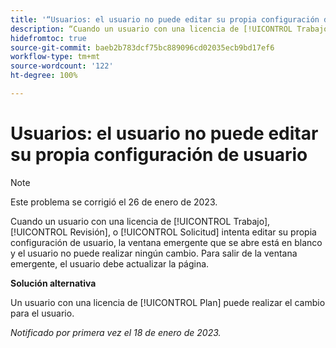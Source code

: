```yaml
---
title: '“Usuarios: el usuario no puede editar su propia configuración de usuario”'
description: “Cuando un usuario con una licencia de [!UICONTROL Trabajo], [!UICONTROL Revisión], o [!UICONTROL Solicitud] intenta editar su propia configuración de usuario, la ventana emergente que se abre está en blanco y el usuario no puede realizar ningún cambio. Para salir de la ventana emergente, el usuario debe actualizar la página”.
hidefromtoc: true
source-git-commit: baeb2b783dcf75bc889096cd02035ecb9bd17ef6
workflow-type: tm+mt
source-wordcount: '122'
ht-degree: 100%

---
```



# Usuarios: el usuario no puede editar su propia configuración de usuario

>[!NOTE]
>
>Este problema se corrigió el 26 de enero de 2023.

Cuando un usuario con una licencia de [!UICONTROL Trabajo], [!UICONTROL Revisión], o [!UICONTROL Solicitud] intenta editar su propia configuración de usuario, la ventana emergente que se abre está en blanco y el usuario no puede realizar ningún cambio. Para salir de la ventana emergente, el usuario debe actualizar la página.

**Solución alternativa**

Un usuario con una licencia de [!UICONTROL Plan] puede realizar el cambio para el usuario.

_Notificado por primera vez el 18 de enero de 2023._

